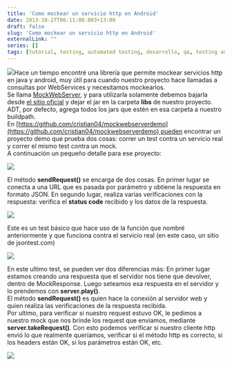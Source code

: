 ```yaml
---
title: 'Como mockear un servicio http en Android'
date: 2013-10-27T06:11:00.003+13:00
draft: false
slug: 'Como mockear un servicio http en Android'
externalLink: ""
series: []
tags: [tutorial, testing, automated testing, desarrollo, qa, testing automatizado de android en argentina, Android]
---
```


[![](http://1.bp.blogspot.com/-3-TPRd7SScA/TpvWkB6zSYI/AAAAAAAAJsk/jMcs_w7-KUs/s200/screenshot13.png)](http://1.bp.blogspot.com/-3-TPRd7SScA/TpvWkB6zSYI/AAAAAAAAJsk/jMcs_w7-KUs/s1600/screenshot13.png)Hace un tiempo encontré una librería que permite mockear servicios http en java y android, muy útil para cuando nuestro proyecto hace llamadas a consultas por WebServices y necesitamos mockearlos.  
Se llama [MockWebServer](http://code.google.com/p/mockwebserver/), y para utilizarla solamente debemos bajarla desde [el sitio oficial](http://search.maven.org/#search%7Cga%7C1%7Cg%3A%22com.google.mockwebserver%22) y dejar el jar en la carpeta **libs** de nuestro proyecto.  
ADT, por defecto, agrega todos los jars que estén en esa carpeta a nuestro buildpath.  
En [https://github.com/cristian04/mockwebserverdemo](https://github.com/cristian04/mockwebserverdemo) pueden encontrar un proyecto demo que prueba dos cosas: correr un test contra un servicio real y correr el mismo test contra un mock.  
A continuación un pequeño detalle para ese proyecto:  

[![](http://2.bp.blogspot.com/-NLFKATG40lY/UmvxxaN2GnI/AAAAAAAAWIQ/1GPhnTXAzTM/s640/Selecci%C3%B3n_009.png)](http://2.bp.blogspot.com/-NLFKATG40lY/UmvxxaN2GnI/AAAAAAAAWIQ/1GPhnTXAzTM/s1600/Selecci%C3%B3n_009.png)

El método **sendRequest()** se encarga de dos cosas. En primer lugar se conecta a una URL que es pasada por parámetro y obtiene la respuesta en formato JSON. En segundo lugar, realiza varias verificaciones con la respuesta: verifica el **status code** recibido y los datos de la respuesta.  
  

[![](http://3.bp.blogspot.com/-4ywtmGHNVV0/UmvzKScu4qI/AAAAAAAAWIc/buK5c61Ibo8/s640/Selecci%C3%B3n_011.png)](http://3.bp.blogspot.com/-4ywtmGHNVV0/UmvzKScu4qI/AAAAAAAAWIc/buK5c61Ibo8/s1600/Selecci%C3%B3n_011.png)

Este es un test básico que hace uso de la función que nombré anteriormente y que funciona contra el servicio real (en este caso, un sitio de jsontest.com)  

[![](http://4.bp.blogspot.com/-KGw6KflpXKc/Umv0fKPKDpI/AAAAAAAAWIw/S4JIdmUAjYI/s640/Selecci%C3%B3n_012.png)](http://4.bp.blogspot.com/-KGw6KflpXKc/Umv0fKPKDpI/AAAAAAAAWIw/S4JIdmUAjYI/s1600/Selecci%C3%B3n_012.png)

En este ultimo test, se pueden ver dos diferencias más: En primer lugar estamos creando una respuesta que el servidor nos tiene que devolver, dentro de MockResponse. Luego seteamos esa respuesta en el servidor y lo prendemos con **server.play()**.  
El método **sendRequest()** es quien hace la conexión al servidor web y quien realiza las verificaciones de la respuesta recibida.  
Por ultimo, para verificar si nuestro request estuvo OK, le pedimos a nuestro mock que nos brinde los request que enviamos, mediante **server.takeRequest()**. Con esto podemos verificar si nuestro cliente http envió lo que realmente queríamos, verificar si el método http es correcto, si los headers están OK, si los parámetros están OK, etc.  
  

[![](http://1.bp.blogspot.com/-2S3OimTuZR0/Umv3qHxxcvI/AAAAAAAAWI8/CfTJ3UYUyKU/s320/Selecci%C3%B3n_013.png)](http://1.bp.blogspot.com/-2S3OimTuZR0/Umv3qHxxcvI/AAAAAAAAWI8/CfTJ3UYUyKU/s1600/Selecci%C3%B3n_013.png)